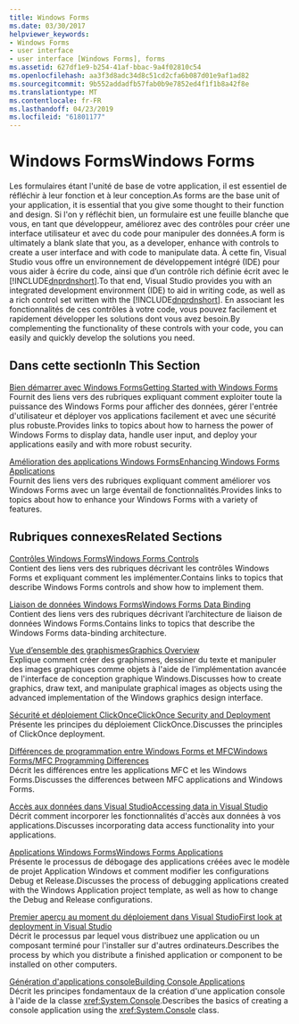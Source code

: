 ```yaml
---
title: Windows Forms
ms.date: 03/30/2017
helpviewer_keywords:
- Windows Forms
- user interface
- user interface [Windows Forms], forms
ms.assetid: 627df1e9-b254-41af-bbac-9a4f02810c54
ms.openlocfilehash: aa3f3d8adc34d8c51cd2cfa6b087d01e9af1ad82
ms.sourcegitcommit: 9b552addadfb57fab0b9e7852ed4f1f1b8a42f8e
ms.translationtype: MT
ms.contentlocale: fr-FR
ms.lasthandoff: 04/23/2019
ms.locfileid: "61801177"
---
```

# <a name="windows-forms"></a><span data-ttu-id="681b3-102">Windows Forms</span><span class="sxs-lookup"><span data-stu-id="681b3-102">Windows Forms</span></span>
<span data-ttu-id="681b3-103">Les formulaires étant l'unité de base de votre application, il est essentiel de réfléchir à leur fonction et à leur conception.</span><span class="sxs-lookup"><span data-stu-id="681b3-103">As forms are the base unit of your application, it is essential that you give some thought to their function and design.</span></span> <span data-ttu-id="681b3-104">Si l'on y réfléchit bien, un formulaire est une feuille blanche que vous, en tant que développeur, améliorez avec des contrôles pour créer une interface utilisateur et avec du code pour manipuler des données.</span><span class="sxs-lookup"><span data-stu-id="681b3-104">A form is ultimately a blank slate that you, as a developer, enhance with controls to create a user interface and with code to manipulate data.</span></span> <span data-ttu-id="681b3-105">À cette fin, Visual Studio vous offre un environnement de développement intégré (IDE) pour vous aider à écrire du code, ainsi que d’un contrôle rich définie écrit avec le [!INCLUDE[dnprdnshort](../../../includes/dnprdnshort-md.md)].</span><span class="sxs-lookup"><span data-stu-id="681b3-105">To that end, Visual Studio provides you with an integrated development environment (IDE) to aid in writing code, as well as a rich control set written with the [!INCLUDE[dnprdnshort](../../../includes/dnprdnshort-md.md)].</span></span> <span data-ttu-id="681b3-106">En associant les fonctionnalités de ces contrôles à votre code, vous pouvez facilement et rapidement développer les solutions dont vous avez besoin.</span><span class="sxs-lookup"><span data-stu-id="681b3-106">By complementing the functionality of these controls with your code, you can easily and quickly develop the solutions you need.</span></span>  
  
## <a name="in-this-section"></a><span data-ttu-id="681b3-107">Dans cette section</span><span class="sxs-lookup"><span data-stu-id="681b3-107">In This Section</span></span>  
 [<span data-ttu-id="681b3-108">Bien démarrer avec Windows Forms</span><span class="sxs-lookup"><span data-stu-id="681b3-108">Getting Started with Windows Forms</span></span>](getting-started-with-windows-forms.md)  
 <span data-ttu-id="681b3-109">Fournit des liens vers des rubriques expliquant comment exploiter toute la puissance des Windows Forms pour afficher des données, gérer l'entrée d'utilisateur et déployer vos applications facilement et avec une sécurité plus robuste.</span><span class="sxs-lookup"><span data-stu-id="681b3-109">Provides links to topics about how to harness the power of Windows Forms to display data, handle user input, and deploy your applications easily and with more robust security.</span></span>  
  
 [<span data-ttu-id="681b3-110">Amélioration des applications Windows Forms</span><span class="sxs-lookup"><span data-stu-id="681b3-110">Enhancing Windows Forms Applications</span></span>](./advanced/index.md)  
 <span data-ttu-id="681b3-111">Fournit des liens vers des rubriques expliquant comment améliorer vos Windows Forms avec un large éventail de fonctionnalités.</span><span class="sxs-lookup"><span data-stu-id="681b3-111">Provides links to topics about how to enhance your Windows Forms with a variety of features.</span></span>  
  
## <a name="related-sections"></a><span data-ttu-id="681b3-112">Rubriques connexes</span><span class="sxs-lookup"><span data-stu-id="681b3-112">Related Sections</span></span>  
 [<span data-ttu-id="681b3-113">Contrôles Windows Forms</span><span class="sxs-lookup"><span data-stu-id="681b3-113">Windows Forms Controls</span></span>](./controls/index.md)  
 <span data-ttu-id="681b3-114">Contient des liens vers des rubriques décrivant les contrôles Windows Forms et expliquant comment les implémenter.</span><span class="sxs-lookup"><span data-stu-id="681b3-114">Contains links to topics that describe Windows Forms controls and show how to implement them.</span></span>  
  
 [<span data-ttu-id="681b3-115">Liaison de données Windows Forms</span><span class="sxs-lookup"><span data-stu-id="681b3-115">Windows Forms Data Binding</span></span>](windows-forms-data-binding.md)  
 <span data-ttu-id="681b3-116">Contient des liens vers des rubriques décrivant l’architecture de liaison de données Windows Forms.</span><span class="sxs-lookup"><span data-stu-id="681b3-116">Contains links to topics that describe the Windows Forms data-binding architecture.</span></span>  
  
 [<span data-ttu-id="681b3-117">Vue d’ensemble des graphismes</span><span class="sxs-lookup"><span data-stu-id="681b3-117">Graphics Overview</span></span>](./advanced/graphics-overview-windows-forms.md)  
 <span data-ttu-id="681b3-118">Explique comment créer des graphismes, dessiner du texte et manipuler des images graphiques comme objets à l'aide de l'implémentation avancée de l'interface de conception graphique Windows.</span><span class="sxs-lookup"><span data-stu-id="681b3-118">Discusses how to create graphics, draw text, and manipulate graphical images as objects using the advanced implementation of the Windows graphics design interface.</span></span>  
  
 [<span data-ttu-id="681b3-119">Sécurité et déploiement ClickOnce</span><span class="sxs-lookup"><span data-stu-id="681b3-119">ClickOnce Security and Deployment</span></span>](/visualstudio/deployment/clickonce-security-and-deployment)  
 <span data-ttu-id="681b3-120">Présente les principes du déploiement ClickOnce.</span><span class="sxs-lookup"><span data-stu-id="681b3-120">Discusses the principles of ClickOnce deployment.</span></span>  
  
 [<span data-ttu-id="681b3-121">Différences de programmation entre Windows Forms et MFC</span><span class="sxs-lookup"><span data-stu-id="681b3-121">Windows Forms/MFC Programming Differences</span></span>](/cpp/dotnet/windows-forms-mfc-programming-differences)  
 <span data-ttu-id="681b3-122">Décrit les différences entre les applications MFC et les Windows Forms.</span><span class="sxs-lookup"><span data-stu-id="681b3-122">Discusses the differences between MFC applications and Windows Forms.</span></span>  
  
 [<span data-ttu-id="681b3-123">Accès aux données dans Visual Studio</span><span class="sxs-lookup"><span data-stu-id="681b3-123">Accessing data in Visual Studio</span></span>](/visualstudio/data-tools/accessing-data-in-visual-studio)  
 <span data-ttu-id="681b3-124">Décrit comment incorporer les fonctionnalités d'accès aux données à vos applications.</span><span class="sxs-lookup"><span data-stu-id="681b3-124">Discusses incorporating data access functionality into your applications.</span></span>  
  
 [<span data-ttu-id="681b3-125">Applications Windows Forms</span><span class="sxs-lookup"><span data-stu-id="681b3-125">Windows Forms Applications</span></span>](/visualstudio/debugger/debugging-preparation-windows-forms-applications)  
 <span data-ttu-id="681b3-126">Présente le processus de débogage des applications créées avec le modèle de projet Application Windows et comment modifier les configurations Debug et Release.</span><span class="sxs-lookup"><span data-stu-id="681b3-126">Discusses the process of debugging applications created with the Windows Application project template, as well as how to change the Debug and Release configurations.</span></span>  
  
 [<span data-ttu-id="681b3-127">Premier aperçu au moment du déploiement dans Visual Studio</span><span class="sxs-lookup"><span data-stu-id="681b3-127">First look at deployment in Visual Studio</span></span>](/visualstudio/deployment/deploying-applications-services-and-components)  
 <span data-ttu-id="681b3-128">Décrit le processus par lequel vous distribuez une application ou un composant terminé pour l'installer sur d'autres ordinateurs.</span><span class="sxs-lookup"><span data-stu-id="681b3-128">Describes the process by which you distribute a finished application or component to be installed on other computers.</span></span>  
  
 [<span data-ttu-id="681b3-129">Génération d'applications console</span><span class="sxs-lookup"><span data-stu-id="681b3-129">Building Console Applications</span></span>](../../standard/building-console-apps.md)  
 <span data-ttu-id="681b3-130">Décrit les principes fondamentaux de la création d'une application console à l'aide de la classe <xref:System.Console>.</span><span class="sxs-lookup"><span data-stu-id="681b3-130">Describes the basics of creating a console application using the <xref:System.Console> class.</span></span>
